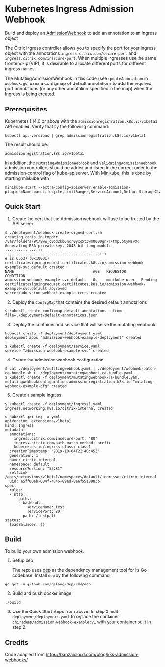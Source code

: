 # Kubernetes Ingress Admission Webhook 

Build and deploy an [AdmissionWebhook](https://kubernetes.io/docs/reference/access-authn-authz/extensible-admission-controllers/#admission-webhooks) to add an annotation to an Ingress object

The Citrix Ingress controller allows you to specify the port for your ingress object with the annotations `ingress.citrix.com/secure-port` and `ingress.citrix.com/insecure-port`. When multiple ingresses use the same frontend-ip (VIP), it is desirable to allocate different ports for different ingress names.

The MutatingAdmissionWebhook in this code (see `updateAnnotation` in `webhook.go`) uses a configmap of default annotations to add the required port annotations (or any other annotation specified in the map) when the Ingress is being created.

## Prerequisites

Kubernetes 1.14.0 or above with the `admissionregistration.k8s.io/v1beta1` API enabled. Verify that by the following command:
```
kubectl api-versions | grep admissionregistration.k8s.io/v1beta1
```
The result should be:
```
admissionregistration.k8s.io/v1beta1
```

In addition, the `MutatingAdmissionWebhook` and `ValidatingAdmissionWebhook` admission controllers should be added and listed in the correct order in the admission-control flag of kube-apiserver.
With Minikube, this is done by starting minkube with 

```
minikube start --extra-config=apiserver.enable-admission-plugins=NamespaceLifecycle,LimitRanger,ServiceAccount,DefaultStorageClass,DefaultTolerationSeconds,NodeRestriction,MutatingAdmissionWebhook,ValidatingAdmissionWebhook`
```

## Quick Start

1. Create the cert that the Admission webhook will use to be trusted by the API server

```
$ ./deployment/webhook-create-signed-cert.sh
creating certs in tmpdir /var/folders/9t/8ww_c05d2kb6ncr0yxq5t3wm0000gn/T/tmp.bCyMsvXc 
Generating RSA private key, 2048 bit long modulus
..............+++
...........................................+++
e is 65537 (0x10001)
certificatesigningrequest.certificates.k8s.io/admission-webhook-example-svc.default created
NAME                                    AGE   REQUESTOR       CONDITION
admission-webhook-example-svc.default   0s    minikube-user   Pending
certificatesigningrequest.certificates.k8s.io/admission-webhook-example-svc.default approved
secret/admission-webhook-example-certs created
```
2. Deploy the `ConfigMap` that contains the desired default annotations

```
$ kubectl create configmap default-annotations --from-file=./deployment/default-annotations.json 
```

3. Deploy the container and service that will serve the mutating webhook. 

```
kubectl create -f deployment/deployment.yaml
deployment.apps "admission-webhook-example-deployment" created

$ kubectl create -f deployment/service.yaml
service "admission-webhook-example-svc" created

```
4. Create the admission webhook configuration

```
$ cat ./deployment/mutatingwebhook.yaml | ./deployment/webhook-patch-ca-bundle.sh > ./deployment/mutatingwebhook-ca-bundle.yaml
$ kubectl create -f deployment/mutatingwebhook-ca-bundle.yaml
mutatingwebhookconfiguration.admissionregistration.k8s.io "mutating-webhook-example-cfg" created

```
5. Create a sample ingress 

```
$ kubectl create -f deployment/ingress1.yaml 
ingress.networking.k8s.io/citrix-internal created

$ kubectl get ing -o yaml
apiVersion: extensions/v1beta1
kind: Ingress
metadata:
  annotations:
    ingress.citrix.com/insecure-port: "80"
    ingress.citrix.com/path-match-method: prefix
    kubernetes.io/ingress.class: class1
  creationTimestamp: "2019-10-04T22:40:45Z"
  generation: 1
  name: citrix-internal
  namespace: default
  resourceVersion: "55281"
  selfLink: /apis/extensions/v1beta1/namespaces/default/ingresses/citrix-internal
  uid: a5ff00eb-004f-4746-89ad-8e6f5518983b
spec:
  rules:
  - http:
      paths:
      - backend:
          serviceName: test
          servicePort: 80
        path: /testpath
status:
  loadBalancer: {}
```

## Build 
To build your own admission webhook.

1. Setup dep

   The repo uses [dep](https://github.com/golang/dep) as the dependency management tool for its Go codebase. Install `dep` by the following command:
```
go get -u github.com/golang/dep/cmd/dep
```

2. Build and push docker image
   
```
./build
```

3. Use the Quick Start steps from above. In step 3, edit `deployment/deployment.yaml` to replace the container `chiradeep/admission-webhook-example:v1` with your container built in step 2.

## Credits
Code adapted from https://banzaicloud.com/blog/k8s-admission-webhooks/
